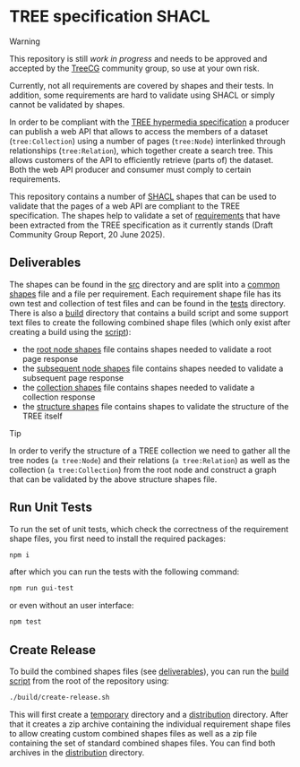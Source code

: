 # TREE specification SHACL
> [!WARNING]
> This repository is still _work in progress_ and needs to be approved and accepted by the [TreeCG](https://github.com/treecg) community group, so use at your own risk.
> 
> Currently, not all requirements are covered by shapes and their tests. In addition, some requirements are hard to validate using SHACL or simply cannot be validated by shapes.

In order to be compliant with the [TREE hypermedia specification](https://treecg.github.io/specification/) a producer can publish a web API that allows to access the members of a dataset (`tree:Collection`) using a number of pages (`tree:Node`) interlinked through relationships (`tree:Relation`), which together create a search tree. This  allows customers of the API to efficiently retrieve (parts of) the dataset. Both the web API producer and consumer must comply to certain requirements.

This repository contains a number of [SHACL](https://www.w3.org/TR/shacl/) shapes that can be used to validate that the pages of a web API are compliant to the TREE specification. The shapes help to validate a set of [requirements](./requirements.md) that have been extracted from the TREE specification as it currently stands (Draft Community Group Report, 20 June 2025).

## Deliverables
The shapes can be found in the [src](./src/) directory and are split into a [common shapes](./src/tree-common.ttl) file and a file per requirement. Each requirement shape file has its own test and collection of test files and can be found in the [tests](./tests/) directory. There is also a [build](./build/) directory that contains a build script and some support text files to create the following combined shape files (which only exist after creating a build using the [script](./build/create-release.sh)):
* the [root node shapes](./temp/tree-root-node-shapes.ttl) file contains shapes needed to validate a root page response
* the [subsequent node shapes](./temp/tree-subsequent-node-shapes.ttl) file contains shapes needed to validate a subsequent page response
* the [collection shapes](./temp/tree-collection-node-shapes.ttl) file contains shapes needed to validate a collection response
* the [structure shapes](./temp/tree-structure-shapes.ttl) file contains shapes to validate the structure of the TREE itself

> [!TIP]
> In order to verify the structure of a TREE collection we need to gather all the tree nodes (`a tree:Node`) and their relations (`a tree:Relation`) as well as the collection (`a tree:Collection`) from the root node and construct a graph that can be validated by the above structure shapes file.

## Run Unit Tests
To run the set of unit tests, which check the correctness of the requirement shape files, you first need to install the required packages:
```bash
npm i
```
after which you can run the tests with the following command:
```bash
npm run gui-test
```
or even without an user interface:
```bash
npm test
```

## Create Release
To build the combined shapes files (see [deliverables](#deliverables)), you can run the [build script](./build/create-release.sh) from the root of the repository using:
```bash
./build/create-release.sh
```
This will first create a [temporary](./temp/) directory and a [distribution](./dist/) directory. After that it creates a zip archive containing the individual requirement shape files to allow creating custom combined shapes files as well as a zip file containing the set of standard combined shapes files. You can find both archives in the [distribution](./dist/) directory.
